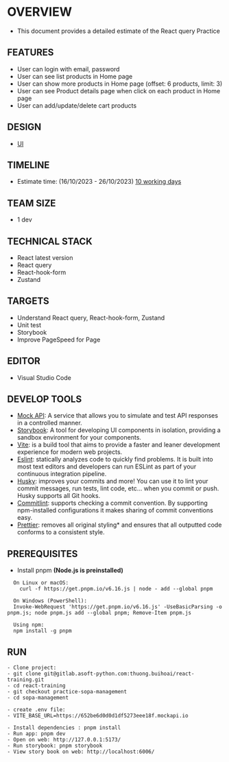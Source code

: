 # OVERVIEW
- This document provides a detailed estimate of the React query Practice

## FEATURES
- User can login with email, password
- User can see list products in Home page
- User can show more products in Home page (offset: 6 products, limit: 3)
- User can see Product details page when click on each product in Home page
- User can add/update/delete cart products

## DESIGN
- [UI](https://www.figma.com/file/szgvNWlyqFUqgDTDTeLl9p/SOPA-E-Commerce-Website-UI-KIT-(Community)?type=design&node-id=10-2&mode=design&t=hPieyB5mLcmMJZQk-0)

## TIMELINE
- Estimate time: (16/10/2023 - 26/10/2023) [10 working days](https://docs.google.com/document/d/1XpJJAkSAbfo5S5jrJW0uuXG6SwhtP1zD/edit)

## TEAM SIZE
- 1 dev

## TECHNICAL STACK
- React latest version
- React query
- React-hook-form
- Zustand

## TARGETS
- Understand  React query, React-hook-form, Zustand
- Unit test
- Storybook
- Improve PageSpeed for Page

## EDITOR
- Visual Studio Code

## DEVELOP TOOLS
- [Mock API](https://mockapi.io/): A service that allows you to simulate and test API responses in a controlled manner.
- [Storybook](https://storybook.js.org/): A tool for developing UI components in isolation, providing a sandbox environment for your components.
- [Vite](https://vitejs.dev/): is a build tool that aims to provide a faster and leaner development experience for modern web projects.
- [Eslint](https://eslint.org/): statically analyzes code to quickly find problems. It is built into most text editors and developers can run ESLint as part of your continuous integration pipeline.
- [Husky](https://typicode.github.io): improves your commits and more! You can use it to lint your commit messages, run tests, lint code, etc... when you commit or push. Husky supports all Git hooks.
- [Commitlint](https://commitlint.js.org/): supports checking a commit convention. By supporting npm-installed configurations it makes sharing of commit conventions easy.
- [Prettier](https://prettier.io/): removes all original styling\* and ensures that all outputted code conforms to a consistent style.

## PREREQUISITES
- Install pnpm **(Node.js is preinstalled)**
```
  On Linux or macOS:
    curl -f https://get.pnpm.io/v6.16.js | node - add --global pnpm
```
```
  On Windows (PowerShell):
  Invoke-WebRequest 'https://get.pnpm.io/v6.16.js' -UseBasicParsing -o pnpm.js; node pnpm.js add --global pnpm; Remove-Item pnpm.js
```
```
  Using npm:
  npm install -g pnpm
```

## RUN
```
- Clone project:
- git clone git@gitlab.asoft-python.com:thuong.buihoai/react-training.git
- cd react-training
- git checkout practice-sopa-management
- cd sopa-management
```

```
- create .env file:
- VITE_BASE_URL=https://652be6d0d0d1df5273eee18f.mockapi.io
```

```
- Install dependencies : pnpm install
- Run app: pnpm dev
- Open on web: http://127.0.0.1:5173/
- Run storybook: pnpm storybook
- View story book on web: http://localhost:6006/
```